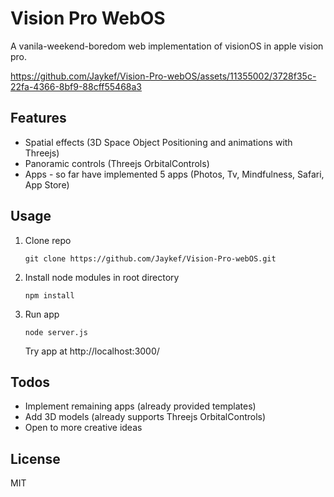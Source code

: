 # Vision Pro WebOS
A vanila-weekend-boredom web implementation of visionOS in apple vision pro.


https://github.com/Jaykef/Vision-Pro-webOS/assets/11355002/3728f35c-22fa-4366-8bf9-88cff55468a3


## Features
<ul>
  <li>Spatial effects (3D Space Object Positioning and animations with Threejs)</li>
  <li>Panoramic controls (Threejs OrbitalControls)</li>
  <li>Apps - so far have implemented 5 apps (Photos, Tv, Mindfulness, Safari, App Store)</li>
</ul>

## Usage
1. Clone repo
   
   ```
   git clone https://github.com/Jaykef/Vision-Pro-webOS.git
   ``` 
3. Install node modules in root directory
   
    ```
   npm install
    ```
5. Run app
   
   ```
   node server.js
   ```

   Try app at http://localhost:3000/
   

## Todos
<ul>
  <li>Implement remaining apps (already provided templates)</li>
  <li>Add 3D models (already supports Threejs OrbitalControls)</li>
  <li>Open to more creative ideas</li>
</ul>


## License
MIT
